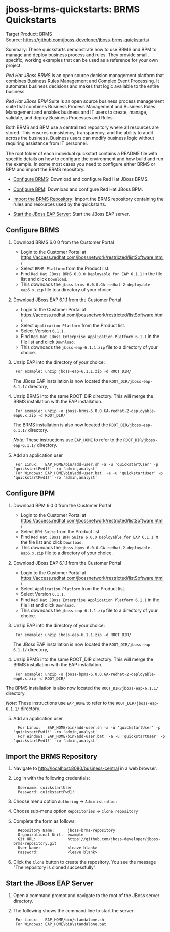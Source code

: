 jboss-brms-quickstarts: BRMS Quickstarts
========================================
Target Product: BRMS  
Source: <https://github.com/jboss-developer/jboss-brms-quickstarts/>  

Summary: These quickstarts demonstrate how to use BRMS and BPM to manage and deploy business process and rules. They provide small, specific, working examples that can be used as a reference for your own project.

*Red Hat JBoss BRMS* is an open source decision management platform that combines Business Rules Management and Complex Event Processing. It automates business decisions and makes that logic available to the entire business. 

*Red Hat JBoss BPM* Suite is an open source business process management suite that combines Business Process Management and Business Rules Management and enables business and IT users to create, manage, validate, and deploy Business Processes and Rules.

Both BRMS and BPM use a centralized repository where all resources are stored. This ensures consistency, transparency, and the ability to audit across the business. Business users can modify business logic without requiring assistance from IT personnel.

The root folder of each individual quickstart contains a README file with specific details on how to configure the environment and how build and run the example. In some most cases you need to configure either BRMS or BPM and import the BRMS repository.

* [Configure BRMS](#configure-brms): Download and configure Red Hat JBoss BRMS.

* [Configure BPM](#configure-bpm): Download and configure Red Hat JBoss BPM.

* [Import the BRMS Repository](#import-the-brms-repository): Import the BRMS repository containing the rules and resources used by the quickstarts.

* [Start the JBoss EAP Server](#start-the-jboss-eap-server): Start the JBoss EAP server.


Configure BRMS
--------------

1. Download BRMS 6.0 0 from the Customer Portal
    * Login to the Customer Portal at <https://access.redhat.com/jbossnetwork/restricted/listSoftware.html>/
    * Select `BRMS Platform` from the Product list.
    * Find `Red Hat JBoss BRMS 6.0.0 Deployable for EAP 6.1.1` in the file list and click `Download`.
    * This downoads the `jboss-brms-6.0.0.GA-redhat-2-deployable-eap6.x.zip` file to a directory of your choice.
 
2. Download JBoss EAP 6.1.1 from the Customer Portal
    * Login to the Customer Portal at <https://access.redhat.com/jbossnetwork/restricted/listSoftware.html>/
    * Select `Application Platform` from the Product list.
    * Select Version `6.1.1`.
    * Find `Red Hat JBoss Enterprise Application Platform 6.1.1` in the file list and click `Download`.
    * This downoads the `jboss-eap-6.1.1.zip` file to a directory of your choice.

3. Unzip EAP into the directory of your choice:

        For example: unzip jboss-eap-6.1.1.zip -d ROOT_DIR/

   The JBoss EAP installation is now located the `ROOT_DIR/jboss-eap-6.1.1/` directory,

4. Unzip BRMS into the same ROOT_DIR directory. This will merge the BRMS installation with the EAP installation. 
 
        For example: unzip -o jboss-brms-6.0.0.GA-redhat-2-deployable-eap6.x.zip -d ROOT_DIR/

   The BRMS installation is also now located the `ROOT_DIR/jboss-eap-6.1.1/` directory. 
   
   _Note:_ These instructions use `EAP_HOME` to refer to the `ROOT_DIR/jboss-eap-6.1.1/` directory.

5. Add an application user

        For Linux:   EAP_HOME/bin/add-user.sh -a -u 'quickstartUser' -p 'quickstartPwd1!' -ro 'admin,analyst'
        For Windows: EAP_HOME\bin\add-user.bat  -a -u 'quickstartUser' -p 'quickstartPwd1!' -ro 'admin,analyst'
    
Configure BPM
-------------

1. Download BPM 6.0 0 from the Customer Portal
    * Login to the Customer Portal at <https://access.redhat.com/jbossnetwork/restricted/listSoftware.html>/
    * Select `BPM Suite` from the Product list.
    * Find `Red Hat JBoss BPM Suite 6.0.0 Deployable for EAP 6.1.1` in the file list and click `Download`.
    * This downoads the `jboss-bpms-6.0.0.GA-redhat-2-deployable-eap6.x.zip` file to a directory of your choice.

2. Download JBoss EAP 6.1.1 from the Customer Portal
    * Login to the Customer Portal at <https://access.redhat.com/jbossnetwork/restricted/listSoftware.html>/
    * Select `Application Platform` from the Product list.
    * Select Version `6.1.1`.
    * Find `Red Hat JBoss Enterprise Application Platform 6.1.1` in the file list and click `Download`.
    * This downoads the `jboss-eap-6.1.1.zip` file to a directory of your choice.

3. Unzip EAP into the directory of your choice:

        For example: unzip jboss-eap-6.1.1.zip -d ROOT_DIR/

   The JBoss EAP installation is now located the `ROOT_DIR/jboss-eap-6.1.1/` directory,

4. Unzip BPMS into the same ROOT_DIR directory. This will merge the BRMS installation with the EAP installation. 

        For example: unzip -o jboss-bpms-6.0.0.GA-redhat-2-deployable-eap6.x.zip -d ROOT_DIR/

  The BPMS installation is also now located the `ROOT_DIR/jboss-eap-6.1.1/` directory. 

  _Note:_ These instructions use `EAP_HOME` to refer to the `ROOT_DIR/jboss-eap-6.1.1/` directory.

5. Add an application user

         For Linux:   EAP_HOME/bin/add-user.sh -a -u 'quickstartUser' -p 'quickstartPwd1!' -ro 'admin,analyst'
         For Windows: EAP_HOME\bin\add-user.bat  -a -u 'quickstartUser' -p 'quickstartPwd1!' -ro 'admin,analyst'


Import the BRMS Repository
--------------------------

1. Navigate to <http://localhost:8080/business-central> in a web browser. 

2. Log in with the following credentials:

         Username: quickstartUser
         Password: quickstartPwd1!

3. Choose menu option `Authoring` -> `Administration`

4. Choose sub-menu option `Repositories` -> `Clone repository`

5. Complete the form as follows:

         Repository Name:      jboss-brms-repository
         Organizational Unit:  example
         Git URL:              https://github.com/jboss-developer/jboss-brms-repository.git
         User Name:            <leave blank>
         Password:             <leave blank>

6. Click the `Clone` button to create the repository. You see the message "The repository is cloned successfully".

Start the JBoss EAP Server
-------------------------

1. Open a command prompt and navigate to the root of the JBoss server directory.
2. The following shows the command line to start the server:

        For Linux:   EAP_HOME/bin/standalone.sh
        For Windows: EAP_HOME\bin\standalone.bat

